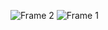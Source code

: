 
![Frame 2](https://user-images.githubusercontent.com/86972559/191637049-36dc43ef-3cb1-4e50-ac30-6e0cf2433fd6.png)
![Frame 1](https://user-images.githubusercontent.com/86972559/191637051-bb2de451-61b6-4254-8bc0-ba930d386c32.png)
